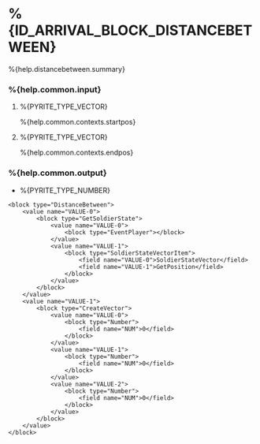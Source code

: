 # %{ID_ARRIVAL_BLOCK_DISTANCEBETWEEN}

%{help.distancebetween.summary}

### %{help.common.input}

1. %{PYRITE_TYPE_VECTOR}

    %{help.common.contexts.startpos}

2. %{PYRITE_TYPE_VECTOR}

    %{help.common.contexts.endpos}

### %{help.common.output}

-   %{PYRITE_TYPE_NUMBER}

```
<block type="DistanceBetween">
    <value name="VALUE-0">
        <block type="GetSoldierState">
            <value name="VALUE-0">
                <block type="EventPlayer"></block>
            </value>
            <value name="VALUE-1">
                <block type="SoldierStateVectorItem">
                    <field name="VALUE-0">SoldierStateVector</field>
                    <field name="VALUE-1">GetPosition</field>
                </block>
            </value>
        </block>
    </value>
    <value name="VALUE-1">
        <block type="CreateVector">
            <value name="VALUE-0">
                <block type="Number">
                    <field name="NUM">0</field>
                </block>
            </value>
            <value name="VALUE-1">
                <block type="Number">
                    <field name="NUM">0</field>
                </block>
            </value>
            <value name="VALUE-2">
                <block type="Number">
                    <field name="NUM">0</field>
                </block>
            </value>
        </block>
    </value>
</block>
```
